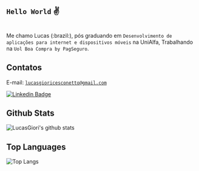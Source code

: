 ## <code>Hello World</code> :v:
<br>
Me chamo Lucas (:brazil:), pós graduando em <code>Desenvolvimento de aplicações para internet e dispositivos móveis</code> na UniAlfa, Trabalhando na <code>Uol Boa Compra by PagSeguro</code>.
<br>

## Contatos
E-mail: <code>lucasgioricesconetto@gmail.com</code>

[![Linkedin Badge](https://img.shields.io/badge/-LinkedIn-blue?style=flat-square&logo=Linkedin&logoColor=white&link=https://www.linkedin.com/in/lucasgiori)](https://www.linkedin.com/in/lucasgiori/)


## Github Stats

![LucasGiori's github stats](https://github-readme-stats.vercel.app/api?username=LucasGiori)

## Top Languages
![Top Langs](https://github-readme-stats.vercel.app/api/top-langs/?username=LucasGiori&hide=Jupyter%20Notebook,HTML&langs_count=8&layout=compact)
